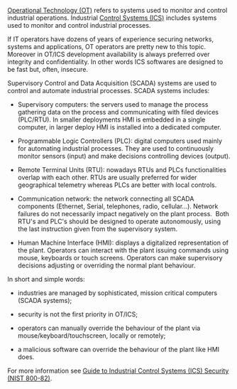 [Operational Technology (OT)](Operational%20Technology%20(OT).md) refers to systems used to monitor and control industrial operations. Industrial [Control Systems (ICS)](Control%20Systems%20(ICS).md) includes systems used to monitor and control industrial processes.

If IT operators have dozens of years of experience securing networks, systems and applications, OT operators are pretty new to this topic. Moreover in OT/ICS development availability is always preferred over integrity and confidentiality. In other words ICS softwares are designed to be fast but, often, insecure.

Supervisory Control and Data Acquisition (SCADA) systems are used to control and automate industrial processes. SCADA systems includes:

- Supervisory computers: the servers used to manage the process gathering data on the process and communicating with filed devices (PLC/RTU). In smaller deployments HMI is embedded in a single computer, in larger deploy HMI is installed into a dedicated computer.
    
- Programmable Logic Controllers (PLC): digital computers used mainly for automating industrial processes. They are used to continuously monitor sensors (input) and make decisions controlling devices (output).
    
- Remote Terminal Units (RTU): nowadays RTUs and PLCs functionalities overlap with each other. RTUs are usually preferred for wider geographical telemetry whereas PLCs are better with local controls.
    
- Communication network: the network connecting all SCADA components (Ethernet, Serial, telephones, radio, cellular...). Network failures do not necessarily impact negatively on the plant process.  Both RTU's and PLC's should be designed to operate autonomously, using the last instruction given from the supervisory system.
    
- Human Machine Interface (HMI): displays a digitalized representation of the plant. Operators can interact with the plant issuing commands using mouse, keyboards or touch screens. Operators can make supervisory decisions adjusting or overriding the normal plant behaviour.
    

In short and simple words:

- industries are managed by sophisticated, mission critical computers (SCADA systems);
    
- security is not the first priority in OT/ICS;
    
- operators can manually override the behaviour of the plant via mouse/keyboard/touchscreen, locally or remotely;
    
- a malicious software can override the behaviour of the plant like HMI does.
    

For more information see [Guide to Industrial Control Systems (ICS) Security (NIST 800-82)](https://nvlpubs.nist.gov/nistpubs/SpecialPublications/NIST.SP.800-82r2.pdf).